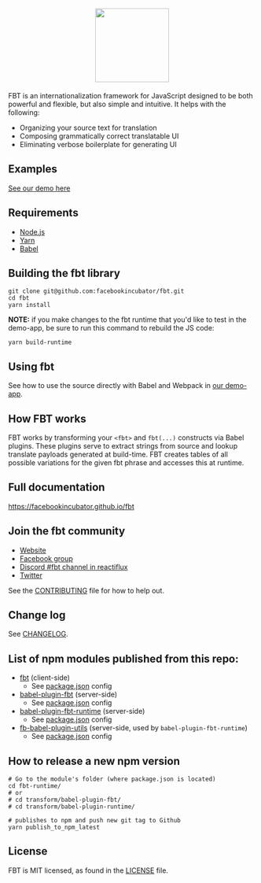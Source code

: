 <h1 align="center">
  <img src="https://facebookincubator.github.io/fbt/img/fbt.png" height="150" width="150"/>
</h1>

FBT is an internationalization framework for JavaScript designed to be both powerful and flexible, but also simple and intuitive.  It helps with the following:
* Organizing your source text for translation
* Composing grammatically correct translatable UI
* Eliminating verbose boilerplate for generating UI

## Examples
[See our demo here](demo-app/src/example/Example.react.js)

## Requirements
* [Node.js](https://nodejs.org/)
* [Yarn](https://yarnpkg.com/)
* [Babel](https://babeljs.io/)

## Building the fbt library
```
git clone git@github.com:facebookincubator/fbt.git
cd fbt
yarn install
```

**NOTE:** if you make changes to the fbt runtime that you'd like to
test in the demo-app, be sure to run this command to rebuild the JS code:

```
yarn build-runtime
```

## Using fbt
See how to use the source directly with Babel and Webpack in [our demo-app](demo-app#babelwebpackreact-oss-fbt-demo).

## How FBT works
FBT works by transforming your `<fbt>` and `fbt(...)` constructs via
Babel plugins.  These plugins serve to extract strings from source and
lookup translate payloads generated at build-time.  FBT creates tables
of all possible variations for the given fbt phrase and accesses this
at runtime.

## Full documentation
https://facebookincubator.github.io/fbt

## Join the fbt community
* [Website](https://facebookincubator.github.io/fbt)
* [Facebook group](https://www.facebook.com/groups/498204277369868)
* [Discord #fbt channel in reactiflux](https://discord.gg/cQvXZr5)
* [Twitter](https://twitter.com/fbt_js)

See the [CONTRIBUTING](CONTRIBUTING.md) file for how to help out.

## Change log
See [CHANGELOG](CHANGELOG.md).

## List of npm modules published from this repo:

- [fbt](https://www.npmjs.com/package/fbt) (client-side)
  - See [package.json](fbt-runtime/package.json) config
- [babel-plugin-fbt](https://www.npmjs.com/package/babel-plugin-fbt) (server-side)
  - See [package.json](transform/babel-plugin-fbt/package.json) config
- [babel-plugin-fbt-runtime](https://www.npmjs.com/package/babel-plugin-fbt-runtime) (server-side)
  - See [package.json](transform/babel-plugin-fbt-runtime/package.json) config
- [fb-babel-plugin-utils](https://www.npmjs.com/package/fb-babel-plugin-utils) (server-side, used by `babel-plugin-fbt-runtime`)
  - See [package.json](transform/fb-babel-plugin-utils/package.json) config

## How to release a new npm version

```
# Go to the module's folder (where package.json is located)
cd fbt-runtime/
# or
# cd transform/babel-plugin-fbt/
# cd transform/babel-plugin-runtime/

# publishes to npm and push new git tag to Github
yarn publish_to_npm_latest
```

## License
FBT is MIT licensed, as found in the [LICENSE](LICENSE) file.
